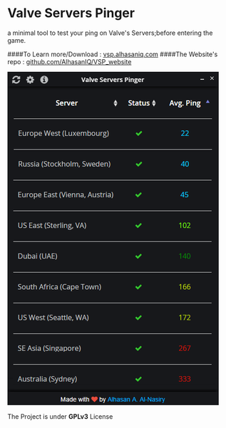 # Valve Servers Pinger

a minimal tool to test your ping on Valve's Servers;before entering the game.

####To Learn more/Download : [vsp.alhasaniq.com](http://vsp.alhasaniq.com)
####The Website's repo : [github.com/AlhasanIQ/VSP_website](https://github.com/AlhasanIQ/VSP_website)

![The App](https://github.com/AlhasanIQ/VSP_website/raw/master/img/App.png)


The Project is under **GPLv3** License
